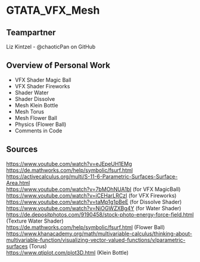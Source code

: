 # GTATA_VFX_Mesh

## Teampartner
Liz Kintzel - @chaoticPan on GitHub

## Overview of Personal Work

- VFX Shader Magic Ball
- VFX Shader Fireworks
- Shader Water
- Shader Dissolve
- Mesh Klein Bottle
- Mesh Torus
- Mesh Flower Ball
- Physics (Flower Ball)
- Comments in Code

## Sources
https://www.youtube.com/watch?v=eJEpeUH1EMg  
https://de.mathworks.com/help/symbolic/fsurf.html  
https://activecalculus.org/multi/S-11-6-Parametric-Surfaces-Surface-Area.html  
https://www.youtube.com/watch?v=7bMOhNUA1bI (for VFX MagicBall)  
https://www.youtube.com/watch?v=iCEHarLRCzI (for VFX Fireworks)  
https://www.youtube.com/watch?v=taMp1g1pBeE (for Dissolve Shader)  
https://www.youtube.com/watch?v=NiOGWZXBg4Y (for Water Shader)  
https://de.depositphotos.com/9190458/stock-photo-energy-force-field.html (Texture Water
Shader)  
https://de.mathworks.com/help/symbolic/fsurf.html (Flower Ball)  
https://www.khanacademy.org/math/multivariable-calculus/thinking-about-multivariable-function/visualizing-vector-valued-functions/v/parametric-surfaces (Torus)  
https://www.qtiplot.com/plot3D.html (Klein Bottle)  
